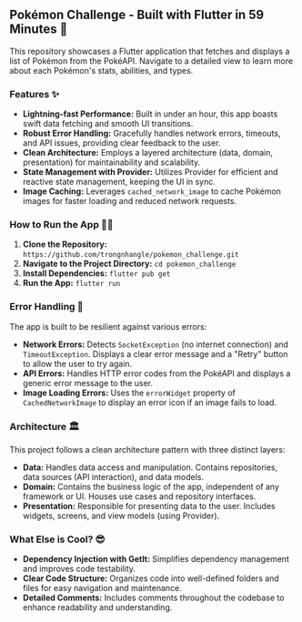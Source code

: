 ## Pokémon Challenge - Built with Flutter in 59 Minutes 🚀

This repository showcases a Flutter application that fetches and displays a list of Pokémon from the PokéAPI. Navigate to a detailed view to learn more about each Pokémon's stats, abilities, and types.

###  Features ✨

- **Lightning-fast Performance:**  Built in under an hour, this app boasts swift data fetching and smooth UI transitions.
- **Robust Error Handling:**  Gracefully handles network errors, timeouts, and API issues, providing clear feedback to the user.
- **Clean Architecture:**  Employs a layered architecture (data, domain, presentation) for maintainability and scalability.
- **State Management with Provider:** Utilizes Provider for efficient and reactive state management, keeping the UI in sync.
- **Image Caching:**  Leverages `cached_network_image` to cache Pokémon images for faster loading and reduced network requests. 

### How to Run the App 🏃‍♂️

1. **Clone the Repository:** `https://github.com/trongnhangle/pokemon_challenge.git`
2. **Navigate to the Project Directory:**  `cd pokemon_challenge`
3. **Install Dependencies:**  `flutter pub get`
4. **Run the App:** `flutter run`

### Error Handling 💪

The app is built to be resilient against various errors:

- **Network Errors:** Detects `SocketException` (no internet connection) and `TimeoutException`. Displays a clear error message and a "Retry" button to allow the user to try again.
- **API Errors:** Handles HTTP error codes from the PokéAPI and displays a generic error message to the user.
- **Image Loading Errors:** Uses the `errorWidget` property of `CachedNetworkImage` to display an error icon if an image fails to load.

###  Architecture 🏛️

This project follows a clean architecture pattern with three distinct layers:

- **Data:**  Handles data access and manipulation. Contains repositories, data sources (API interaction), and data models. 
- **Domain:**  Contains the business logic of the app, independent of any framework or UI. Houses use cases and repository interfaces.
- **Presentation:**  Responsible for presenting data to the user. Includes widgets, screens, and view models (using Provider).

### What Else is Cool? 😎

- **Dependency Injection with GetIt:** Simplifies dependency management and improves code testability.
- **Clear Code Structure:**  Organizes code into well-defined folders and files for easy navigation and maintenance.
- **Detailed Comments:** Includes comments throughout the codebase to enhance readability and understanding.


